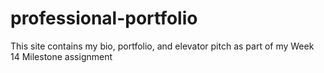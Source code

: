 # professional-portfolio
This site contains my bio, portfolio, and elevator pitch as part of my Week 14 Milestone assignment
